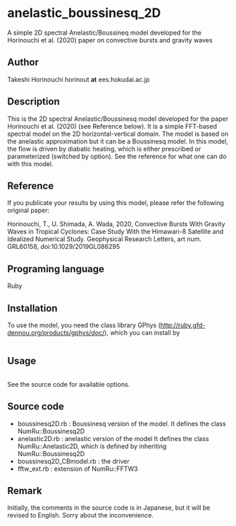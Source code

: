 # anelastic_boussinesq_2D
A simple 2D spectral Anelastic/Boussineq model developed for the Horinouchi et al. (2020) paper on convective bursts and gravity waves

## Author

Takeshi Horinouchi
horinout __at__ 
ees.hokudai.ac.jp

## Description

This is the 2D spectral Anelastic/Boussinesq model developed for the paper
Horinouchi et al. (2020) (see Reference below). It is a simple FFT-based
spectral model on the 2D horizontal-vertical domain. The model is based
on the anelastic approximation but it can be a Boussinesq model.
In this model, the flow is driven by diabatic heating, which is
either prescribed or parameterized (switched by option). See the
reference for what one can do with this model.

## Reference

If you publicate your results by using this model, please refer
the following original paper:

Horinouchi, T., U. Shimada, A. Wada, 2020,
Convective Bursts With Gravity Waves in Tropical Cyclones: Case Study
With the Himawari-8 Satellite and Idealized Numerical Study.
Geophysical Research Letters, art num. GRL60158, doi:10.1029/2019GL086295

## Programing language

Ruby

## Installation

To use the model, you need the class library GPhys 
(http://ruby.gfd-dennou.org/products/gphys/doc/),
which you can install by

```gem install gphys
```

## Usage

```$ ruby boussinesq2D_CBmodel.rb [options]
```

See the source code for available options.

## Source code

* boussinesq2D.rb : Boussinesq version of the model. It defines the class
  NumRu::Boussinesq2D
* anelastic2D.rb : anelastic version of the model It defines the class
  NumRu::Anelastic2D, which is defined by inheriting NumRu::Boussinesq2D
* boussinesq2D_CBmodel.rb : the driver
* fftw_ext.rb : extension of NumRu::FFTW3

## Remark

Initially, the comments in the source code is in Japanese,
but it will be revised to English. Sorry about the inconvenience.
